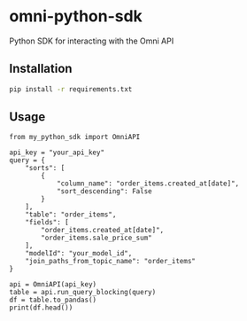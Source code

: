 # omni-python-sdk

Python SDK for interacting with the Omni API

## Installation

```bash
pip install -r requirements.txt
```

## Usage

```python3
from my_python_sdk import OmniAPI

api_key = "your_api_key"
query = {
    "sorts": [
        {
            "column_name": "order_items.created_at[date]",
            "sort_descending": False
        }
    ],
    "table": "order_items",
    "fields": [
        "order_items.created_at[date]",
        "order_items.sale_price_sum"
    ],
    "modelId": "your_model_id",
    "join_paths_from_topic_name": "order_items"
}

api = OmniAPI(api_key)
table = api.run_query_blocking(query)
df = table.to_pandas()
print(df.head())
```
